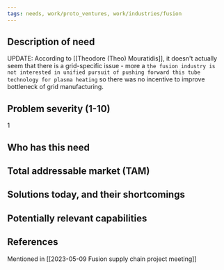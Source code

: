 ```yaml
---
tags: needs, work/proto_ventures, work/industries/fusion
---
```


## Description of need
UPDATE: According to [[Theodore (Theo) Mouratidis]], it doesn't actually seem that there is a grid-specific issue - more a `the fusion industry is not interested in unified pursuit of pushing forward this tube technology for plasma heating` so there was no incentive to improve bottleneck of grid manufacturing. 
## Problem severity (1-10)
1
## Who has this need

## Total addressable market (TAM)

## Solutions today, and their shortcomings

## Potentially relevant capabilities

## References
Mentioned in [[2023-05-09 Fusion supply chain project meeting]]